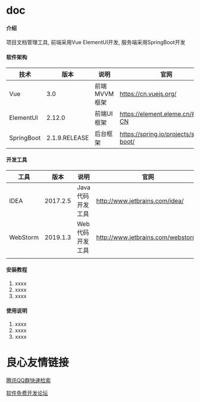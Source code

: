 # doc

#### 介绍
项目文档管理工具, 前端采用Vue ElementUI开发, 服务端采用SpringBoot开发

#### 软件架构
| 技术       | 版本          | 说明         | 官网                                    |
| ---------- | ------------- | ------------ | --------------------------------------- |
| Vue        | 3.0           | 前端MVVM框架 | https://cn.vuejs.org/                   |
| ElementUI  | 2.12.0        | 前端UI框架   | https://element.eleme.cn/#/zh-CN        |
| SpringBoot | 2.1.9.RELEASE | 后台框架     | https://spring.io/projects/spring-boot/ |

#### 开发工具

| 工具     | 版本     | 说明             | 官网                               |
| -------- | -------- | ---------------- | ---------------------------------- |
| IDEA     | 2017.2.5 | Java代码开发工具 | http://www.jetbrains.com/idea/     |
| WebStorm | 2019.1.3 | Web代码开发工具  | http://www.jetbrains.com/webstorm/ |
|          |          |                  |                                    |

#### 安装教程

1. xxxx
2. xxxx
3. xxxx

#### 使用说明

1. xxxx
2. xxxx
3. xxxx


 # 良心友情链接

[腾讯QQ群快速检索](http://u.720life.cn/s/8cf73f7c)

[软件免费开发论坛](http://u.720life.cn/s/bbb01dc0)
